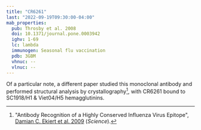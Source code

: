 ```yaml
---
title: "CR6261"
last: "2022-09-19T09:30:00-04:00"
mab_properties:
  pub: Throsby et al. 2008
  doi: 10.1371/journal.pone.0003942
  ighv: 1-69
  lc: lambda
  immunogen: Seasonal flu vaccination
  pdb: 3GBM
  vhnuc: --
  vlnuc: --
---
```


Of a particular note, a different paper studied this monoclonal antibody and performed structural analysis by crystallography[^Ekiert], with CR6261 bound to SC1918/H1 & Viet04/H5 hemagglutinins.

<!-- Footnotes -->

[^Ekiert]: "Antibody Recognition of a Highly Conserved Influenza Virus Epitope", [Damian C. Ekiert et al. 2009](https://doi.org/10.1126/science.1171491) (*Science*).
